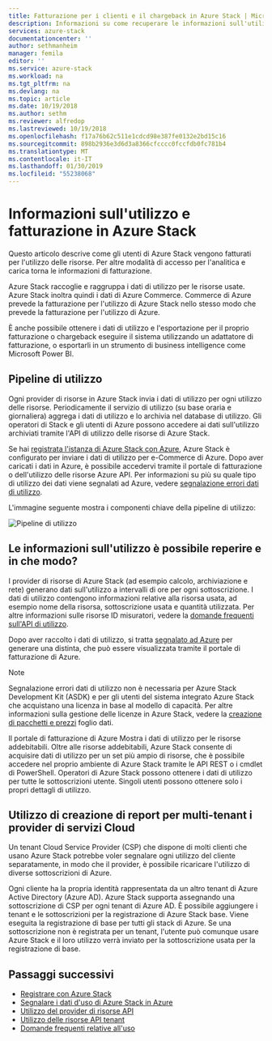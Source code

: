 ```yaml
---
title: Fatturazione per i clienti e il chargeback in Azure Stack | Microsoft Docs
description: Informazioni su come recuperare le informazioni sull'utilizzo di risorse di Azure Stack.
services: azure-stack
documentationcenter: ''
author: sethmanheim
manager: femila
editor: ''
ms.service: azure-stack
ms.workload: na
ms.tgt_pltfrm: na
ms.devlang: na
ms.topic: article
ms.date: 10/19/2018
ms.author: sethm
ms.reviewer: alfredop
ms.lastreviewed: 10/19/2018
ms.openlocfilehash: f17a76b62c511e1cdcd98e387fe0132e2bd15c16
ms.sourcegitcommit: 898b2936e3d6d3a8366cfcccc0fccfdb0fc781b4
ms.translationtype: MT
ms.contentlocale: it-IT
ms.lasthandoff: 01/30/2019
ms.locfileid: "55238068"
---
```

# <a name="usage-and-billing-in-azure-stack"></a>Informazioni sull'utilizzo e fatturazione in Azure Stack

Questo articolo descrive come gli utenti di Azure Stack vengono fatturati per l'utilizzo delle risorse. Per altre modalità di accesso per l'analitica e carica torna le informazioni di fatturazione.

Azure Stack raccoglie e raggruppa i dati di utilizzo per le risorse usate. Azure Stack inoltra quindi i dati di Azure Commerce. Commerce di Azure prevede la fatturazione per l'utilizzo di Azure Stack nello stesso modo che prevede la fatturazione per l'utilizzo di Azure.

È anche possibile ottenere i dati di utilizzo e l'esportazione per il proprio fatturazione o chargeback eseguire il sistema utilizzando un adattatore di fatturazione, o esportarli in un strumento di business intelligence come Microsoft Power BI.

## <a name="usage-pipeline"></a>Pipeline di utilizzo

Ogni provider di risorse in Azure Stack invia i dati di utilizzo per ogni utilizzo delle risorse. Periodicamente il servizio di utilizzo (su base oraria e giornaliera) aggrega i dati di utilizzo e lo archivia nel database di utilizzo. Gli operatori di Stack e gli utenti di Azure possono accedere ai dati sull'utilizzo archiviati tramite l'API di utilizzo delle risorse di Azure Stack. 

Se hai [registrata l'istanza di Azure Stack con Azure](azure-stack-register.md), Azure Stack è configurato per inviare i dati di utilizzo per e-Commerce di Azure. Dopo aver caricati i dati in Azure, è possibile accedervi tramite il portale di fatturazione o dell'utilizzo delle risorse Azure API. Per informazioni su più su quale tipo di utilizzo dei dati viene segnalati ad Azure, vedere [segnalazione errori dati di utilizzo](azure-stack-usage-reporting.md).  

L'immagine seguente mostra i componenti chiave della pipeline di utilizzo:

![Pipeline di utilizzo](media/azure-stack-billing-and-chargeback/usagepipeline.png)

## <a name="what-usage-information-can-i-find-and-how"></a>Le informazioni sull'utilizzo è possibile reperire e in che modo?

I provider di risorse di Azure Stack (ad esempio calcolo, archiviazione e rete) generano dati sull'utilizzo a intervalli di ore per ogni sottoscrizione. I dati di utilizzo contengono informazioni relative alla risorsa usata, ad esempio nome della risorsa, sottoscrizione usata e quantità utilizzata. Per altre informazioni sulle risorse ID misuratori, vedere la [domande frequenti sull'API di utilizzo](azure-stack-usage-related-faq.md).

Dopo aver raccolto i dati di utilizzo, si tratta [segnalato ad Azure](azure-stack-usage-reporting.md) per generare una distinta, che può essere visualizzata tramite il portale di fatturazione di Azure. 

> [!NOTE]  
> Segnalazione errori dati di utilizzo non è necessaria per Azure Stack Development Kit (ASDK) e per gli utenti del sistema integrato Azure Stack che acquistano una licenza in base al modello di capacità. Per altre informazioni sulla gestione delle licenze in Azure Stack, vedere la [creazione di pacchetti e prezzi](https://azure.microsoft.com/mediahandler/files/resourcefiles/5bc3f30c-cd57-4513-989e-056325eb95e1/Azure-Stack-packaging-and-pricing-datasheet.pdf) foglio dati.

Il portale di fatturazione di Azure Mostra i dati di utilizzo per le risorse addebitabili. Oltre alle risorse addebitabili, Azure Stack consente di acquisire dati di utilizzo per un set più ampio di risorse, che è possibile accedere nel proprio ambiente di Azure Stack tramite le API REST o i cmdlet di PowerShell. Operatori di Azure Stack possono ottenere i dati di utilizzo per tutte le sottoscrizioni utente. Singoli utenti possono ottenere solo i propri dettagli di utilizzo. 

## <a name="usage-reporting-for-multitenant-cloud-service-providers"></a>Utilizzo di creazione di report per multi-tenant i provider di servizi Cloud

Un tenant Cloud Service Provider (CSP) che dispone di molti clienti che usano Azure Stack potrebbe voler segnalare ogni utilizzo del cliente separatamente, in modo che il provider, è possibile ricaricare l'utilizzo di diverse sottoscrizioni di Azure. 

Ogni cliente ha la propria identità rappresentata da un altro tenant di Azure Active Directory (Azure AD). Azure Stack supporta assegnando una sottoscrizione di CSP per ogni tenant di Azure AD. È possibile aggiungere i tenant e le sottoscrizioni per la registrazione di Azure Stack base. Viene eseguita la registrazione di base per tutti gli stack di Azure. Se una sottoscrizione non è registrata per un tenant, l'utente può comunque usare Azure Stack e il loro utilizzo verrà inviato per la sottoscrizione usata per la registrazione di base. 

## <a name="next-steps"></a>Passaggi successivi

- [Registrare con Azure Stack](azure-stack-registration.md)
- [Segnalare i dati d'uso di Azure Stack in Azure](azure-stack-usage-reporting.md)
- [Utilizzo del provider di risorse API](azure-stack-provider-resource-api.md)
- [Utilizzo delle risorse API tenant](azure-stack-tenant-resource-usage-api.md)
- [Domande frequenti relative all'uso](azure-stack-usage-related-faq.md)